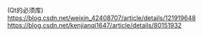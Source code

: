 
(Qt的必须库)  
https://blog.csdn.net/weixin_42408707/article/details/121919648  
https://blog.csdn.net/kenjianqi1647/article/details/80151932